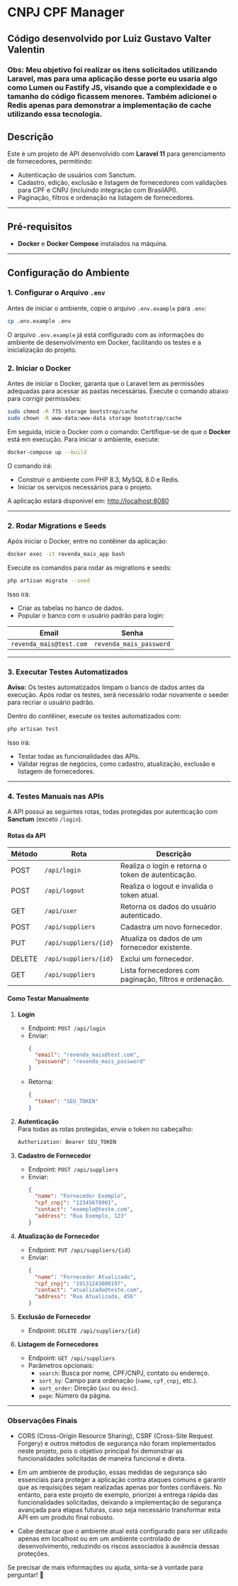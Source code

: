 # CNPJ CPF Manager

## Código desenvolvido por **Luiz Gustavo Valter Valentin**
### Obs: Meu objetivo foi realizar os itens solicitados utilizando Laravel, mas para uma aplicação desse porte eu usaria algo como Lumen ou Fastify JS, visando que a complexidade e o tamanho do código ficassem menores. Também adicionei o Redis apenas para demonstrar a implementação de cache utilizando essa tecnologia.

## Descrição

Este é um projeto de API desenvolvido com **Laravel 11** para gerenciamento de fornecedores, permitindo:
- Autenticação de usuários com Sanctum.
- Cadastro, edição, exclusão e listagem de fornecedores com validações para CPF e CNPJ (incluindo integração com BrasilAPI).
- Paginação, filtros e ordenação na listagem de fornecedores.

---

## Pré-requisitos

- **Docker** e **Docker Compose** instalados na máquina.

---

## Configuração do Ambiente

### 1. Configurar o Arquivo `.env`
Antes de iniciar o ambiente, copie o arquivo `.env.example` para `.env`:

```bash
cp .env.example .env
```

O arquivo `.env.example` já está configurado com as informações do ambiente de desenvolvimento em Docker, facilitando os testes e a inicialização do projeto.

### 2. Iniciar o Docker
Antes de iniciar o Docker, garanta que o Laravel tem as permissões adequadas para acessar as pastas necessárias. Execute o comando abaixo para corrigir permissões:

```bash
sudo chmod -R 775 storage bootstrap/cache
sudo chown -R www-data:www-data storage bootstrap/cache
```

Em seguida, inicie o Docker com o comando:
Certifique-se de que o **Docker** está em execução. Para iniciar o ambiente, execute:

```bash
docker-compose up --build
```

O comando irá:
- Construir o ambiente com PHP 8.3, MySQL 8.0 e Redis.
- Iniciar os serviços necessários para o projeto.

A aplicação estará disponível em: [http://localhost:8080](http://localhost:8080)

---

### 2. Rodar Migrations e Seeds

Após iniciar o Docker, entre no contêiner da aplicação:

```bash
docker exec -it revenda_mais_app bash
```

Execute os comandos para rodar as migrations e seeds:

```bash
php artisan migrate --seed
```

Isso irá:
- Criar as tabelas no banco de dados.
- Popular o banco com o usuário padrão para login:

| Email                 | Senha                     |
|-----------------------|---------------------------|
| `revenda_mais@test.com` | `revenda_mais_password`   |

---

### 3. Executar Testes Automatizados

**Aviso:** Os testes automatizados limpam o banco de dados antes da execução. Após rodar os testes, será necessário rodar novamente o seeder para recriar o usuário padrão.

Dentro do contêiner, execute os testes automatizados com:

```bash
php artisan test
```

Isso irá:
- Testar todas as funcionalidades das APIs.
- Validar regras de negócios, como cadastro, atualização, exclusão e listagem de fornecedores.

---

### 4. Testes Manuais nas APIs

A API possui as seguintes rotas, todas protegidas por autenticação com **Sanctum** (exceto `/login`).

#### **Rotas da API**

| Método | Rota               | Descrição                                           |
|--------|--------------------|---------------------------------------------------|
| POST   | `/api/login`       | Realiza o login e retorna o token de autenticação. |
| POST   | `/api/logout`      | Realiza o logout e invalida o token atual.         |
| GET    | `/api/user`        | Retorna os dados do usuário autenticado.           |
| POST   | `/api/suppliers`   | Cadastra um novo fornecedor.                       |
| PUT    | `/api/suppliers/{id}` | Atualiza os dados de um fornecedor existente.     |
| DELETE | `/api/suppliers/{id}` | Exclui um fornecedor.                             |
| GET    | `/api/suppliers`   | Lista fornecedores com paginação, filtros e ordenação.|

#### **Como Testar Manualmente**

1. **Login**  
   - Endpoint: `POST /api/login`
   - Enviar:
     ```json
     {
       "email": "revenda_mais@test.com",
       "password": "revenda_mais_password"
     }
     ```
   - Retorna:
     ```json
     {
       "token": "SEU_TOKEN"
     }
     ```

2. **Autenticação**  
   Para todas as rotas protegidas, envie o token no cabeçalho:
   ```bash
   Authorization: Bearer SEU_TOKEN
   ```

3. **Cadastro de Fornecedor**  
   - Endpoint: `POST /api/suppliers`
   - Enviar:
     ```json
     {
       "name": "Fornecedor Exemplo",
       "cpf_cnpj": "12345678901",
       "contact": "exemplo@teste.com",
       "address": "Rua Exemplo, 123"
     }
     ```

4. **Atualização de Fornecedor**  
   - Endpoint: `PUT /api/suppliers/{id}`
   - Enviar:
     ```json
     {
       "name": "Fornecedor Atualizado",
       "cpf_cnpj": "19131243000197",
       "contact": "atualizado@teste.com",
       "address": "Rua Atualizada, 456"
     }
     ```

5. **Exclusão de Fornecedor**  
   - Endpoint: `DELETE /api/suppliers/{id}`

6. **Listagem de Fornecedores**  
   - Endpoint: `GET /api/suppliers`
   - Parâmetros opcionais:
     - `search`: Busca por nome, CPF/CNPJ, contato ou endereço.
     - `sort_by`: Campo para ordenação (`name`, `cpf_cnpj`, etc.).
     - `sort_order`: Direção (`asc` ou `desc`).
     - `page`: Número da página.

---

### Observações Finais
- CORS (Cross-Origin Resource Sharing), CSRF (Cross-Site Request Forgery) e outros métodos de segurança não foram implementados neste projeto, pois o objetivo principal foi demonstrar as funcionalidades solicitadas de maneira funcional e direta.

- Em um ambiente de produção, essas medidas de segurança são essenciais para proteger a aplicação contra ataques comuns e garantir que as requisições sejam realizadas apenas por fontes confiáveis. No entanto, para este projeto de exemplo, priorizei a entrega rápida das funcionalidades solicitadas, deixando a implementação de segurança avançada para etapas futuras, caso seja necessário transformar esta API em um produto final robusto.

- Cabe destacar que o ambiente atual está configurado para ser utilizado apenas em localhost ou em um ambiente controlado de desenvolvimento, reduzindo os riscos associados à ausência dessas proteções.


Se precisar de mais informações ou ajuda, sinta-se à vontade para perguntar! 🚀
